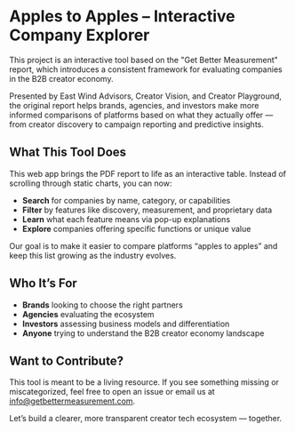 # Apples to Apples – Interactive Company Explorer

This project is an interactive tool based on the "Get Better Measurement" report, which introduces a consistent framework for evaluating companies in the B2B creator economy.

Presented by East Wind Advisors, Creator Vision, and Creator Playground, the original report helps brands, agencies, and investors make more informed comparisons of platforms based on what they actually offer — from creator discovery to campaign reporting and predictive insights.

## What This Tool Does

This web app brings the PDF report to life as an interactive table. Instead of scrolling through static charts, you can now:

- **Search** for companies by name, category, or capabilities
- **Filter** by features like discovery, measurement, and proprietary data
- **Learn** what each feature means via pop-up explanations
- **Explore** companies offering specific functions or unique value

Our goal is to make it easier to compare platforms “apples to apples” and keep this list growing as the industry evolves.

## Who It’s For

- **Brands** looking to choose the right partners
- **Agencies** evaluating the ecosystem
- **Investors** assessing business models and differentiation
- **Anyone** trying to understand the B2B creator economy landscape

## Want to Contribute?

This tool is meant to be a living resource. If you see something missing or miscategorized, feel free to open an issue or email us at [info@getbettermeasurement.com](mailto:info@getbettermeasurement.com).

Let’s build a clearer, more transparent creator tech ecosystem — together.
